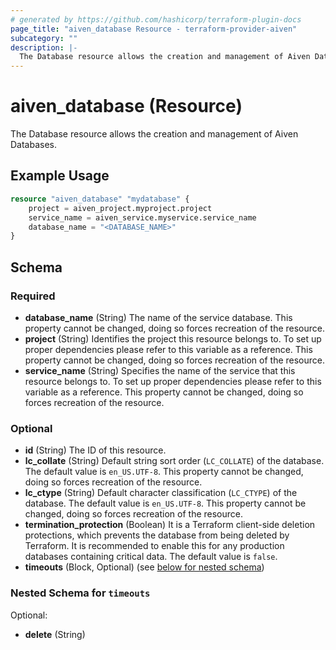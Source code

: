 ```yaml
---
# generated by https://github.com/hashicorp/terraform-plugin-docs
page_title: "aiven_database Resource - terraform-provider-aiven"
subcategory: ""
description: |-
  The Database resource allows the creation and management of Aiven Databases.
---
```


# aiven_database (Resource)

The Database resource allows the creation and management of Aiven Databases.

## Example Usage

```terraform
resource "aiven_database" "mydatabase" {
    project = aiven_project.myproject.project
    service_name = aiven_service.myservice.service_name
    database_name = "<DATABASE_NAME>"
}
```

<!-- schema generated by tfplugindocs -->
## Schema

### Required

- **database_name** (String) The name of the service database. This property cannot be changed, doing so forces recreation of the resource.
- **project** (String) Identifies the project this resource belongs to. To set up proper dependencies please refer to this variable as a reference. This property cannot be changed, doing so forces recreation of the resource.
- **service_name** (String) Specifies the name of the service that this resource belongs to. To set up proper dependencies please refer to this variable as a reference. This property cannot be changed, doing so forces recreation of the resource.

### Optional

- **id** (String) The ID of this resource.
- **lc_collate** (String) Default string sort order (`LC_COLLATE`) of the database. The default value is `en_US.UTF-8`. This property cannot be changed, doing so forces recreation of the resource.
- **lc_ctype** (String) Default character classification (`LC_CTYPE`) of the database. The default value is `en_US.UTF-8`. This property cannot be changed, doing so forces recreation of the resource.
- **termination_protection** (Boolean) It is a Terraform client-side deletion protections, which prevents the database from being deleted by Terraform. It is recommended to enable this for any production databases containing critical data. The default value is `false`.
- **timeouts** (Block, Optional) (see [below for nested schema](#nestedblock--timeouts))

<a id="nestedblock--timeouts"></a>
### Nested Schema for `timeouts`

Optional:

- **delete** (String)


